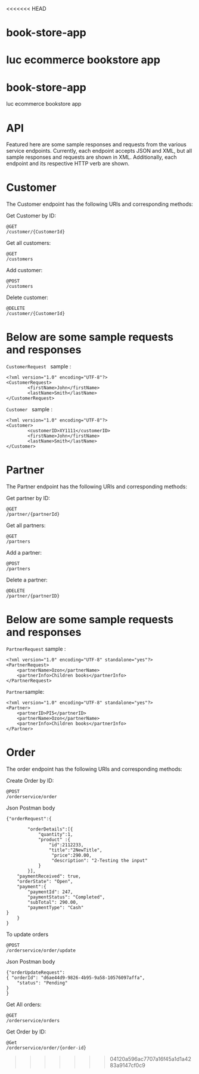 <<<<<<< HEAD
# book-store-app
luc ecommerce bookstore app
=======
# book-store-app
luc ecommerce bookstore app

# API
Featured here are some sample responses and requests from the various service endpoints. Currently, each endpoint accepts JSON and XML, but all sample responses and requests are shown in XML. Additionally, each endpoint and its respective HTTP verb are shown.

# Customer
The Customer endpoint has the following URIs and corresponding methods:

Get Customer by ID:
```
@GET
/customer/{CustomerId} 
```
Get all customers:

```
@GET
/customers
```
Add customer:

```
@POST
/customers
```
Delete customer:

```
@DELETE
/customer/{CustomerId} 
```

# Below are some sample requests and responses

```CustomerRequest ``` sample :

```
<?xml version="1.0" encoding="UTF-8"?>
<CustomerRequest>
        <firstName>John</firstName>
        <lastName>Smith</lastName>
</CustomerRequest>
```

```Customer ``` sample :

```
<?xml version="1.0" encoding="UTF-8"?>
<Customer>
        <customerID>XY1111</customerID>
        <firstName>John</firstName>
        <lastName>Smith</lastName>
</Customer>
```

# Partner

The Partner endpoint has the following URIs and corresponding methods:

Get partner by ID:
```
@GET
/partner/{partnerId} 
```
Get all partners:

```
@GET
/partners
```
Add a partner:
```
@POST
/partners
```
Delete a partner:
```
@DELETE
/partner/{partnerID}
```
# Below are some sample requests and responses
```PartnerRequest``` sample :

```
<?xml version="1.0" encoding="UTF-8" standalone="yes"?>
<PartnerRequest>
    <partnerName>Ozon</partnerName>
    <partnerInfo>Children books</partnerInfo>
</PartnerRequest>
```
```Partner```sample:

```
<?xml version="1.0" encoding="UTF-8" standalone="yes"?>
<Partner>
    <partnerID>PI5</partnerID>
    <partnerName>Ozon</partnerName>
    <partnerInfo>Children books</partnerInfo>
</Partner>
```
# Order
The order endpoint has the following URIs and corresponding methods:

Create Order by ID:
```
@POST
/orderservice/order
```
Json Postman body

```
{"orderRequest":{
    	
    	"orderDetails":[{
    		"quantity":1,
    		"product" :{
    			"id":2112233,
    			"title":"2NewTitle",
    			 "price":290.00,
    			 "description": "2-Testing the input"
    		}
    	}], 
	"paymentReceived": true,
	"orderState": "Open",
	"payment":{
		"paymentId": 247,
		"paymentStatus": "Completed",
		"subTotal": 290.00,
		"paymentType": "Cash"
} 			
    }
}
```

To update orders
```
@POST
/orderservice/order/update
```
Json Postman body
```
{"orderUpdateRequest":
{ "orderId": "d6ae44d9-9826-4b95-9a58-10576097affa",
    "status": "Pending"
}
}
```

Get All orders:
```
@GET
/orderservice/orders
```
Get Order by ID:

```
@Get
/orderservice/order/{order-id}
```


>>>>>>> 04120a596ac7707a16f45a1d1a4283a9147cf0c9
